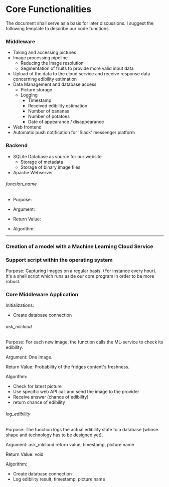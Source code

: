 # Core Functionalities
The document shall serve as a basis for later discussions. I suggest the following template to describe our code functions.

### Middleware

+ Taking and accessing pictures
+ Image processing pipeline
  + Reducing the image resolution
  + Segmentation of fruits to provide more valid input data
+ Upload of the data to the cloud service and receive response data concerning edibility estimation
+ Data Management and database access
  + Picture storage
  + Logging
    + Timestamp
    + Received edibility estimation
    + Number of bananas
    + Number of potatoes
    + Date of appearance / disappearance
+ Web frontend
+ Automatic push notification for 'Slack' messenger platform

### Backend
+ SQLite Database as source for our website
  + Storage of metadata
  + Storage of binary image files
+ Apache Webserver  

###### function_name

+ Purpose:

+ Argument:

+ Return Value:

+ Algorithm:

----------------------------------

### Creation of a model with a Machine Learning Cloud Service

### Support script within the operating system

Purpose: Capturing Images on a regular basis. (For instance every hour). It's a shell script which runs aside our core program in order to be more robust.

### Core Middleware Application

Initializations:
+ Create database connection

###### ask_mlcloud
Purpose: For each new image, the function calls the ML-service to check its edibility.

Argument: One Image.

Return Value: Probability of the fridges content's freshness.

Algorithm:
+ Check for latest picture
+ Use specific web API call and send the image to the provider
+ Receive answer (chance of edibility) 
+ return chance of edibility

###### log_edibility
Purpose: The function logs the actual edibility state to a database (whose shape and technology has to be designed yet).

Argument: ask_mlcloud return value, timestamp, picture name

Return Value: void

Algorithm:
+ Create database connection
+ Log edibility result, timestamp, picture name
